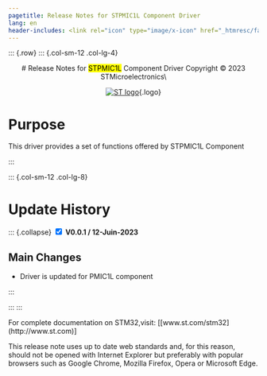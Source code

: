 ```yaml
---
pagetitle: Release Notes for STPMIC1L Component Driver
lang: en
header-includes: <link rel="icon" type="image/x-icon" href="_htmresc/favicon.png" />
---
```

::: {.row}
::: {.col-sm-12 .col-lg-4}

<center>
# Release Notes for <mark>STPMIC1L</mark> Component Driver
Copyright &copy; 2023 STMicroelectronics\

[![ST logo](_htmresc/st_logo.png)](https://www.st.com){.logo}
</center>

# Purpose

This driver provides a set of functions offered by STPMIC1L Component

:::

::: {.col-sm-12 .col-lg-8}
# Update History

::: {.collapse}
<input type="checkbox" id="collapse-section2" checked aria-hidden="true">
<label for="collapse-section2" aria-hidden="true">__V0.0.1 / 12-Juin-2023__</label>
<div>

## Main Changes

- Driver is updated for PMIC1L component 


</div>
:::

:::
:::

<footer class="sticky">
For complete documentation on STM32,visit: [[www.st.com/stm32](http://www.st.com)]

This release note uses up to date web standards and, for this reason, should not be opened with Internet Explorer
but preferably with popular browsers such as Google Chrome, Mozilla Firefox, Opera or Microsoft Edge.
</footer>
